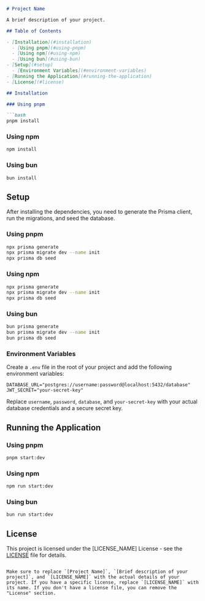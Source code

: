 ```markdown
# Project Name

A brief description of your project.

## Table of Contents

- [Installation](#installation)
  - [Using pnpm](#using-pnpm)
  - [Using npm](#using-npm)
  - [Using bun](#using-bun)
- [Setup](#setup)
  - [Environment Variables](#environment-variables)
- [Running the Application](#running-the-application)
- [License](#license)

## Installation

### Using pnpm

```bash
pnpm install
```

### Using npm

```bash
npm install
```

### Using bun

```bash
bun install
```

## Setup

After installing the dependencies, you need to generate the Prisma client, run the migrations, and seed the database.

### Using pnpm

```bash
npx prisma generate
npx prisma migrate dev --name init
npx prisma db seed
```

### Using npm

```bash
npx prisma generate
npx prisma migrate dev --name init
npx prisma db seed
```

### Using bun

```bash
bun prisma generate
bun prisma migrate dev --name init
bun prisma db seed
```

### Environment Variables

Create a `.env` file in the root of your project and add the following environment variables:

```env
DATABASE_URL="postgres://username:password@localhost:5432/database"
JWT_SECRET="your-secret-key"
```

Replace `username`, `password`, `database`, and `your-secret-key` with your actual database credentials and a secure secret key.

## Running the Application

### Using pnpm

```bash
pnpm start:dev
```

### Using npm

```bash
npm run start:dev
```

### Using bun

```bash
bun run start:dev
```

## License

This project is licensed under the [LICENSE_NAME] License - see the [LICENSE](LICENSE) file for details.
```

Make sure to replace `[Project Name]`, `[Brief description of your project]`, and `[LICENSE_NAME]` with the actual details of your project. If you have a specific license, replace `[LICENSE_NAME]` with its name. If you don't have a license file, you can remove the "License" section.